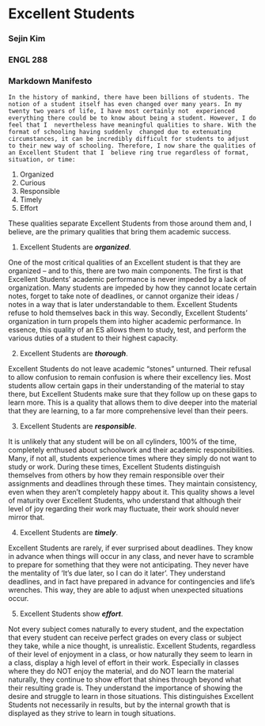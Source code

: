 # Excellent Students
### Sejin Kim
### ENGL 288
### Markdown Manifesto

    In the history of mankind, there have been billions of students. The notion of a student itself has even changed over many years. In my twenty two years of life, I have most certainly not  experienced everything there could be to know about being a student. However, I do feel that I  nevertheless have meaningful qualities to share. With the format of schooling having suddenly  changed due to extenuating circumstances, it can be incredibly difficult for students to adjust to their new way of schooling. Therefore, I now share the qualities of an Excellent Student that I  believe ring true regardless of format, situation, or time:

1. Organized
2. Curious
3. Responsible
4. Timely
5. Effort

These qualities separate Excellent Students from those around them and, I believe, are the primary
qualities that bring them academic success.

1. Excellent Students are **_organized_**.

 One of the most critical qualities of an Excellent student is that they are organized – and to
 this, there are two main components. The first is that Excellent Students’ academic performance is never impeded by a lack of organization. Many students are impeded by how they cannot locate certain notes, forget to take note of deadlines, or cannot organize their ideas / notes in a way that is later understandable to them. Excellent Students refuse to hold themselves back in this way. Secondly, Excellent Students’ organization in turn propels them into higher academic performance. In essence, this quality of an ES allows them to study, test, and perform the various duties of a student to their highest capacity.

2. Excellent Students are **_thorough_**.

 Excellent Students do not leave academic “stones” unturned. Their refusal to allow confusion to 
 remain confusion is where their excellency lies. Most students allow certain gaps in their understanding of the material to stay there, but Excellent Students make sure that they follow up on these gaps to learn more. This is a quality that allows them to dive deeper into the material that they are learning, to a far more comprehensive level than their peers.

3. Excellent Students are **_responsible_**.

 It is unlikely that any student will be on all cylinders, 100% of the time, completely enthused about schoolwork and their academic responsibilities. Many, if not all, students experience times where they simply do not want to study or work. During these times, Excellent Students distinguish themselves from others by how they remain responsible over their assignments and deadlines through these times. They maintain consistency, even when they aren’t completely happy about it. This quality shows a level of maturity over Excellent Students, who understand that although their level of joy regarding their work may fluctuate, their work should never mirror that.

4. Excellent Students are **_timely_**.

 Excellent Students are rarely, if ever surprised about deadlines. They know in advance when things will occur in any class, and never have to scramble to prepare for something that they were not anticipating. They never have the mentality of ‘It’s due later, so I can do it later’. They understand deadlines, and in fact have prepared in advance for contingencies and life’s wrenches. This way, they are able to adjust when unexpected situations occur.

5. Excellent Students show **_effort_**.

 Not every subject comes naturally to every student, and the expectation that every student can receive perfect grades on every class or subject they take, while a nice thought, is unrealistic. Excellent Students, regardless of their level of enjoyment in a class, or how naturally they seem to learn in a class, display a high level of effort in their work. Especially in classes where they do NOT enjoy the material, and do NOT learn the material naturally, they continue to show effort that shines through beyond what their resulting grade is. They understand the importance of showing the desire and struggle to learn in those situations. This distinguishes Excellent Students not necessarily in results, but by the internal growth that is displayed as they strive to learn in tough situations.